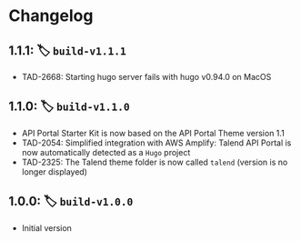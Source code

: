 <!--
  NOTICE: Copyright 2022 Talend SA, Talend, Inc., and affiliates. All Rights Reserved. Customer’s use of the software contained herein is subject to the terms and conditions of the Agreement between Customer and Talend.
-->

# Changelog

## 1.1.1: :label: `build-v1.1.1`
  * TAD-2668: Starting hugo server fails with hugo v0.94.0 on MacOS

## 1.1.0: :label: `build-v1.1.0`
  * API Portal Starter Kit is now based on the API Portal Theme version 1.1
  * TAD-2054: Simplified integration with AWS Amplify: Talend API Portal is now automatically detected as a `Hugo` project
  * TAD-2325: The Talend theme folder is now called `talend` (version is no longer displayed)

## 1.0.0: :label: `build-v1.0.0`
  * Initial version
